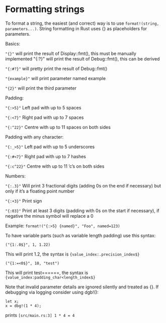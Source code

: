 # Formatting strings

To format a string, the easiest (and correct) way is to use `format!(string, parameters...)`. String formatting in Rust uses {} as placeholders for parameters.

Basics:

`"{}"` will print the result of Display::fmt(), this must be manually implemented "{:?}" will print the result of Debug::fmt(), this can be derived

`"{:#?}"` will pretty print the result of Debug::fmt()

`"{example}"` will print parameter named example

`"{2}"` will print the third parameter

Padding:

`"{:>5}"` Left pad with up to 5 spaces

`"{:<7}"` Right pad with up to 7 spaces

`"{:^22}"` Centre with up to 11 spaces on both sides

Padding with any character:

`"{:_>5}"` Left pad with up to 5 underscores 

`"{:#<7}"` Right pad with up to 7 hashes 

`"{:c^22}"` Centre with up to 11 ’c’s on both sides

Numbers:

`"{:.3}"` Will print 3 fractional digits (adding 0s on the end if necessary) but only if it’s a floating point number

`"{:+3}"` Print sign

`"{:03}"` Print at least 3 digits (padding with 0s on the start if necessary), if negative the minus symbol will replace a 0

Example: `format!("{:>5} {named}", "Foo", named=123)`


To have variable parts (such as variable length padding) use this syntax:

`("{1:.0$}", 1, 1.22)`

This will print 1.2, the syntax is `{value_index:.precision_index$}`

`("{1:=<0$}", 10, "test")`

This will print test======, the syntax is `{value_index:padding_char<length_index$}`

Note that invalid parameter details are ignored silently and treated as {}. If debugging via logging consider using dgb!():

```rust,ignore
let x;
x = dbg!(1 * 4); 
```

prints
`[src/main.rs:3] 1 * 4 = 4`